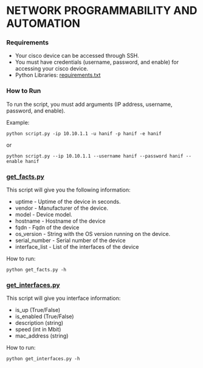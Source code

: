 # NETWORK PROGRAMMABILITY AND AUTOMATION
### Requirements
* Your cisco device can be accessed through SSH.
* You must have credentials (username, password, and enable) for accessing your cisco device.
* Python Libraries: [requirements.txt](https://github.com/muhammadhanif/network-programmability-and-automation/blob/master/cisco/napalm/requirements.txt)

### How to Run
To run the script, you must add arguments (IP address, username, password, and enable).

Example:
```
python script.py -ip 10.10.1.1 -u hanif -p hanif -e hanif
```

or

```
python script.py --ip 10.10.1.1 --username hanif --password hanif --enable hanif
```

### [get_facts.py](https://github.com/muhammadhanif/network-programmability-and-automation/blob/master/cisco/napalm/get_facts.py)

This script will give you the following information:
* uptime - Uptime of the device in seconds.
* vendor - Manufacturer of the device.
* model - Device model.
* hostname - Hostname of the device
* fqdn - Fqdn of the device
* os_version - String with the OS version running on the device.
* serial_number - Serial number of the device
* interface_list - List of the interfaces of the device

How to run:
```
python get_facts.py -h
```

### [get_interfaces.py](https://github.com/muhammadhanif/network-programmability-and-automation/blob/master/cisco/napalm/get_interfaces.py)

This script will give you interface information:
* is_up (True/False)
* is_enabled (True/False)
* description (string)
* speed (int in Mbit)
* mac_address (string)

How to run:
```
python get_interfaces.py -h
```
